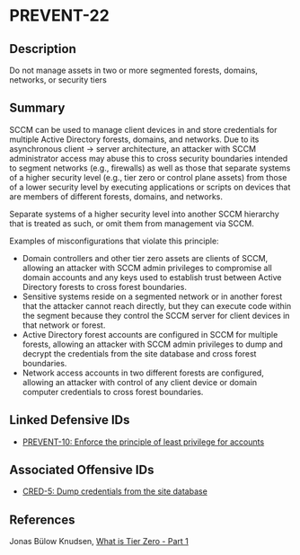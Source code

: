 # PREVENT-22

## Description
Do not manage assets in two or more segmented forests, domains, networks, or security tiers

## Summary
SCCM can be used to manage client devices in and store credentials for multiple Active Directory forests, domains, and networks. Due to its asynchronous client -> server architecture, an attacker with SCCM administrator access may abuse this to cross security boundaries intended to segment networks (e.g., firewalls) as well as those that separate systems of a higher security level (e.g., tier zero or control plane assets) from those of a lower security level by executing applications or scripts on devices that are members of different forests, domains, and networks.

Separate systems of a higher security level into another SCCM hierarchy that is treated as such, or omit them from management via SCCM.

Examples of misconfigurations that violate this principle:
- Domain controllers and other tier zero assets are clients of SCCM, allowing an attacker with SCCM admin privileges to compromise all domain accounts and any keys used to establish trust between Active Directory forests to cross forest boundaries.
- Sensitive systems reside on a segmented network or in another forest that the attacker cannot reach directly, but they can execute code within the segment because they control the SCCM server for client devices in that network or forest.
- Active Directory forest accounts are configured in SCCM for multiple forests, allowing an attacker with SCCM admin privileges to dump and decrypt the credentials from the site database and cross forest boundaries.
- Network access accounts in two different forests are configured, allowing an attacker with control of any client device or domain computer credentials to cross forest boundaries.

## Linked Defensive IDs
- [PREVENT-10: Enforce the principle of least privilege for accounts](../PREVENT-10/prevent-10_description.md)

## Associated Offensive IDs
- [CRED-5: Dump credentials from the site database](../../../attack-techniques/CRED/CRED-5/cred-5_description.md)

## References
Jonas Bülow Knudsen, [What is Tier Zero - Part 1](https://posts.specterops.io/what-is-tier-zero-part-1-e0da9b7cdfca)